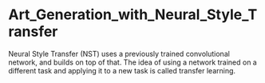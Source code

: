 # Art_Generation_with_Neural_Style_Transfer
Neural Style Transfer (NST) uses a previously trained convolutional network, and builds on top of that. The idea of using a network trained on a different task and applying it to a new task is called transfer learning.
